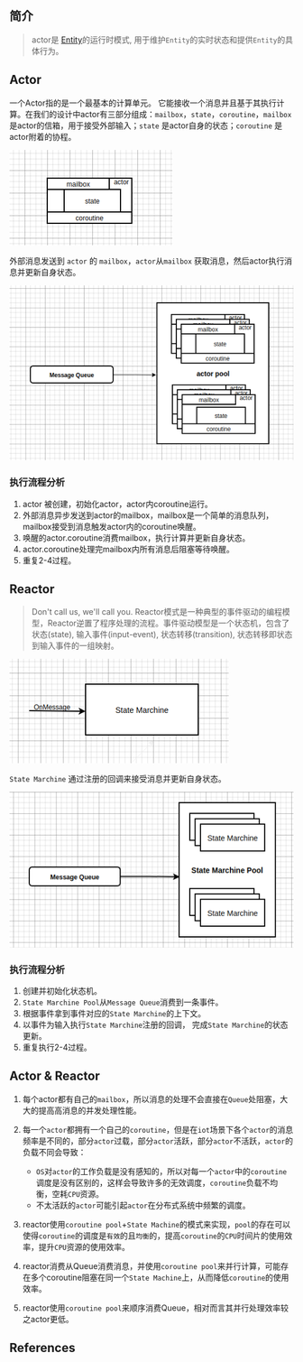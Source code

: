 ## 简介

> actor是 [Entity](../entity/entity.md)的运行时模式, 用于维护`Entity`的实时状态和提供`Entity`的具体行为。





## Actor

一个Actor指的是一个最基本的计算单元。 它能接收一个消息并且基于其执行计算。在我们的设计中actor有三部分组成：`mailbox`，`state`，`coroutine`，`mailbox` 是actor的信箱，用于接受外部输入；`state` 是actor自身的状态；`coroutine` 是actor附着的协程。

![actor-consistents](../images/actor.png)


外部消息发送到 `actor` 的 `mailbox`，`actor`从`mailbox` 获取消息，然后actor执行消息并更新自身状态。

![dispatch-message-to-actor](../images/dispatch-msg-to-actor.png)


### 执行流程分析

1. actor 被创建，初始化actor，actor内coroutine运行。
2. 外部消息异步发送到actor的mailbox，mailbox是一个简单的消息队列，mailbox接受到消息触发actor内的coroutine唤醒。
3. 唤醒的actor.coroutine消费mailbox，执行计算并更新自身状态。
4. actor.coroutine处理完mailbox内所有消息后阻塞等待唤醒。
5. 重复2-4过程。



## Reactor


> Don't call us, we'll call you. Reactor模式是一种典型的事件驱动的编程模型，Reactor逆置了程序处理的流程。事件驱动模型是一个状态机，包含了状态(state), 输入事件(input-event), 状态转移(transition), 状态转移即状态到输入事件的一组映射。



![state-marchine-consistents](../images/reactor.png)


`State Marchine` 通过注册的回调来接受消息并更新自身状态。


![dispatch-message-to-reactor](../images/dispatch-msg-to-reactor.png)

### 执行流程分析

1. 创建并初始化状态机。
2. `State Marchine Pool`从`Message Queue`消费到一条事件。
3. 根据事件拿到事件对应的`State Marchine`的上下文。
4. 以事件为输入执行`State Marchine`注册的回调， 完成`State Marchine`的状态更新。
5. 重复执行2-4过程。



## Actor & Reactor

1. 每个actor都有自己的`mailbox`，所以消息的处理不会直接在`Queue`处阻塞，大大的提高高消息的并发处理性能。
2. 每一个`actor`都拥有一个自己的`coroutine`，但是在`iot`场景下各个`actor`的消息频率是不同的，部分`actor`过载，部分`actor`活跃，部分`actor`不活跃，`actor`的负载不同会导致：

    - `OS`对`actor`的工作负载是没有感知的，所以对每一个`actor`中的`coroutine`调度是没有区别的，这样会导致许多的无效调度，`coroutine`负载不均衡，空耗`CPU`资源。
    - 不太活跃的`actor`可能引起`actor`在分布式系统中频繁的调度。
3. reactor使用`coroutine pool`+`State Machine`的模式来实现，`pool`的存在可以使得`coroutine`的调度是`有效`的且`均衡`的，提高`coroutine`的`CPU`时间片的使用效率，提升`CPU`资源的使用效率。
4. reactor消费从Queue消费消息，并使用`coroutine pool`来并行计算，可能存在多个coroutine阻塞在同一个`State Machine`上，从而降低`coroutine`的使用效率。
5. reactor使用`coroutine pool`来顺序消费Queue，相对而言其并行处理效率较之actor更低。










## References






